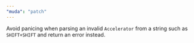 ```yaml
---
"muda": "patch"
---
```


Avoid panicing when parsing an invalid `Accelerator` from a string such as `SHIFT+SHIFT` and return an error instead.
